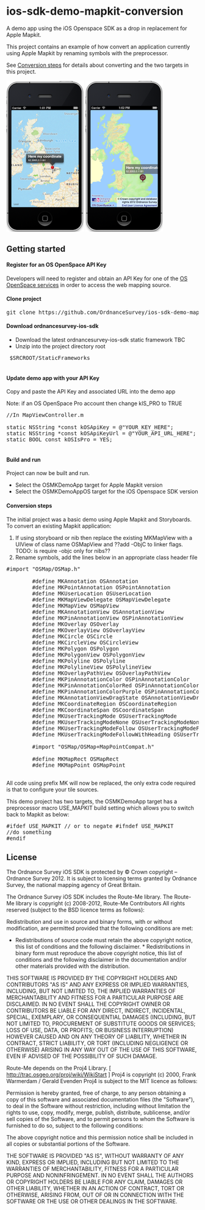 ios-sdk-demo-mapkit-conversion
==============================

A demo app using the iOS Openspace SDK as a drop in replacement for Apple Mapkit.

This project contains an example of how convert an application currently using Apple Mapkit by renaming symbols with the preprocessor.

See [Conversion steps](#conversion-steps) for details about converting and the two targets in this project.


![ScreenShot](https://github.com/OrdnanceSurvey/ios-sdk-demo-mapkit-conversion/raw/master/screenshot-mk.png "Screenshot of mapkit-conversion app")
![ScreenShot](https://github.com/OrdnanceSurvey/ios-sdk-demo-mapkit-conversion/raw/master/screenshot-os.png "Screenshot of mapkit-conversion OS app")


Getting started
---


#### Register for an OS OpenSpace API Key

Developers will need to register and obtain an API Key for one of the [OS OpenSpace services](http://www.ordnancesurvey.co.uk/oswebsite/web-services/os-openspace/) in order to access the web mapping source.

#### Clone project

<pre>
git clone https://github.com/OrdnanceSurvey/ios-sdk-demo-mapkit-conversion.git
</pre>

#### Download ordnancesurvey-ios-sdk

 - Download the latest ordnancesurvey-ios-sdk static framework TBC
 - Unzip into the project directory root
 <pre>
 $SRCROOT/StaticFrameworks
 </pre>
 

#### Update demo app with your API Key

Copy and paste the API Key and associated URL into the demo app

Note: if an OS OpenSpace Pro account then change kIS_PRO to TRUE

<pre>
//In MapViewController.m

static NSString *const kOSApiKey = @"YOUR_KEY_HERE";
static NSString *const kOSApiKeyUrl = @"YOUR_API_URL_HERE";
static BOOL const kOSIsPro = YES;

</pre>

#### Build and run

Project can now be built and run.

- Select the OSMKDemoApp target for Apple Mapkit version
- Select the OSMKDemoAppOS target for the iOS Openspace SDK version

#### Conversion steps

The initial project was a basic demo using Apple Mapkit and Storyboards. To convert an existing Mapkit application:

1. If using storyboard or nib then replace the existing MKMapView with a UIView of class name OSMapView and ??add -ObjC to linker flags. TODO: is require -objc only for nibs??
2. Rename symbols, add the lines below in an appropriate class header file

<pre>
#import "OSMap/OSMap.h"

        #define MKAnnotation OSAnnotation
        #define MKPointAnnotation OSPointAnnotation
        #define MKUserLocation OSUserLocation
        #define MKMapViewDelegate OSMapViewDelegate
        #define MKMapView OSMapView
        #define MKAnnotationView OSAnnotationView
        #define MKPinAnnotationView OSPinAnnotationView
        #define MKOverlay OSOverlay
        #define MKOverlayView OSOverlayView
        #define MKCircle OSCircle
        #define MKCircleView OSCircleView
        #define MKPolygon OSPolygon
        #define MKPolygonView OSPolygonView
        #define MKPolyline OSPolyline
        #define MKPolylineView OSPolylineView
        #define MKOverlayPathView OSOverlayPathView
        #define MKPinAnnotationColor OSPinAnnotationColor
        #define MKPinAnnotationColorRed OSPinAnnotationColorRed
        #define MKPinAnnotationColorPurple OSPinAnnotationColorPurple
        #define MKAnnotationViewDragState OSAnnotationViewDragState
        #define MKCoordinateRegion OSCoordinateRegion
        #define MKCoordinateSpan OSCoordinateSpan
        #define MKUserTrackingMode OSUserTrackingMode
        #define MKUserTrackingModeNone OSUserTrackingModeNone
        #define MKUserTrackingModeFollow OSUserTrackingModeFollow
        #define MKUserTrackingModeFollowWithHeading OSUserTrackingModeFollowWithHeading

        #import "OSMap/OSMap+MapPointCompat.h"

        #define MKMapRect OSMapRect
        #define MKMapPoint OSMapPoint
 </pre>


All code using prefix MK will now be replaced, the only extra code required is that to configure your tile sources.

This demo project has two targets, the OSMKDemoApp target has a preprocessor macro USE_MAPKIT build setting which allows you to switch back to Mapkit as below:

<pre>
#ifdef USE_MAPKIT // or to negate #ifndef USE_MAPKIT
//do something
#endif
</pre>



License
-------

The Ordnance Survey iOS SDK is protected by © Crown copyright – Ordnance
Survey 2012. It is subject to licensing terms granted by Ordnance Survey, the
national mapping agency of Great Britain.

The Ordnance Survey iOS SDK includes the Route-Me library. The Route-Me
library is copyright (c) 2008-2012, Route-Me Contributors All rights reserved
(subject to the BSD licence terms as follows):

Redistribution and use in source and binary forms, with or without
modification, are permitted provided that the following conditions are met:

* Redistributions of source code must retain the above copyright notice, this
  list of conditions and the following disclaimer. * Redistributions in binary
  form must reproduce the above copyright notice, this list of conditions and
  the following disclaimer in the documentation and/or other materials provided
  with the distribution.

THIS SOFTWARE IS PROVIDED BY THE COPYRIGHT HOLDERS AND CONTRIBUTORS "AS IS"
AND ANY EXPRESS OR IMPLIED WARRANTIES, INCLUDING, BUT NOT LIMITED TO, THE
IMPLIED WARRANTIES OF MERCHANTABILITY AND FITNESS FOR A PARTICULAR PURPOSE ARE
DISCLAIMED. IN NO EVENT SHALL THE COPYRIGHT OWNER OR CONTRIBUTORS BE LIABLE
FOR ANY DIRECT, INDIRECT, INCIDENTAL, SPECIAL, EXEMPLARY, OR CONSEQUENTIAL
DAMAGES (INCLUDING, BUT NOT LIMITED TO, PROCUREMENT OF SUBSTITUTE GOODS OR
SERVICES; LOSS OF USE, DATA, OR PROFITS; OR BUSINESS INTERRUPTION) HOWEVER
CAUSED AND ON ANY THEORY OF LIABILITY, WHETHER IN CONTRACT, STRICT LIABILITY,
OR TORT (INCLUDING NEGLIGENCE OR OTHERWISE) ARISING IN ANY WAY OUT OF THE USE
OF THIS SOFTWARE, EVEN IF ADVISED OF THE POSSIBILITY OF SUCH DAMAGE.

Route-Me depends on the Proj4 Library. [ http://trac.osgeo.org/proj/wiki/WikiStart ]
Proj4 is copyright (c) 2000, Frank
Warmerdam / Gerald Evenden Proj4 is subject to the MIT licence as follows:

Permission is hereby granted, free of charge, to any person obtaining a copy
of this software and associated documentation files (the "Software"), to deal
in the Software without restriction, including without limitation the rights
to use, copy, modify, merge, publish, distribute, sublicense, and/or sell
copies of the Software, and to permit persons to whom the Software is
furnished to do so, subject to the following conditions:

The above copyright notice and this permission notice shall be included in
all copies or substantial portions of the Software.

THE SOFTWARE IS PROVIDED "AS IS", WITHOUT WARRANTY OF ANY KIND, EXPRESS OR
IMPLIED, INCLUDING BUT NOT LIMITED TO THE WARRANTIES OF MERCHANTABILITY,
FITNESS FOR A PARTICULAR PURPOSE AND NONINFRINGEMENT. IN NO EVENT SHALL THE
AUTHORS OR COPYRIGHT HOLDERS BE LIABLE FOR ANY CLAIM, DAMAGES OR OTHER
LIABILITY, WHETHER IN AN ACTION OF CONTRACT, TORT OR OTHERWISE, ARISING FROM,
OUT OF OR IN CONNECTION WITH THE SOFTWARE OR THE USE OR OTHER DEALINGS IN THE
SOFTWARE.